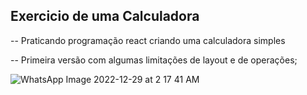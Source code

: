 ## Exercicio de uma Calculadora

-- Praticando programação react criando uma calculadora simples

-- Primeira versão com algumas limitações de layout e de operações;

![WhatsApp Image 2022-12-29 at 2 17 41 AM](https://user-images.githubusercontent.com/40923082/209906595-ba2efe70-2bd0-4156-8adc-d46115400afb.jpeg)